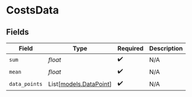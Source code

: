 # CostsData


## Fields

| Field                                            | Type                                             | Required                                         | Description                                      |
| ------------------------------------------------ | ------------------------------------------------ | ------------------------------------------------ | ------------------------------------------------ |
| `sum`                                            | *float*                                          | :heavy_check_mark:                               | N/A                                              |
| `mean`                                           | *float*                                          | :heavy_check_mark:                               | N/A                                              |
| `data_points`                                    | List[[models.DataPoint](../models/datapoint.md)] | :heavy_check_mark:                               | N/A                                              |